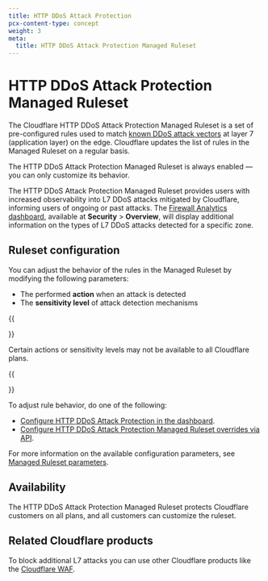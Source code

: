 ```yaml
---
title: HTTP DDoS Attack Protection
pcx-content-type: concept
weight: 3
meta:
  title: HTTP DDoS Attack Protection Managed Ruleset
---
```


# HTTP DDoS Attack Protection Managed Ruleset

The Cloudflare HTTP DDoS Attack Protection Managed Ruleset is a set of pre-configured rules used to match [known DDoS attack vectors](/ddos-protection/about/attack-coverage/) at layer 7 (application layer) on the edge. Cloudflare updates the list of rules in the Managed Ruleset on a regular basis.

The HTTP DDoS Attack Protection Managed Ruleset is always enabled — you can only customize its behavior.

The HTTP DDoS Attack Protection Managed Ruleset provides users with increased observability into L7 DDoS attacks mitigated by Cloudflare, informing users of ongoing or past attacks. The [Firewall Analytics dashboard](/waf/analytics/), available at **Security** > **Overview**, will display additional information on the types of L7 DDoS attacks detected for a specific zone.

## Ruleset configuration

You can adjust the behavior of the rules in the Managed Ruleset by modifying the following parameters:

* The performed **action** when an attack is detected
* The **sensitivity level** of attack detection mechanisms

{{<Aside type="note" header="Note">}}

Certain actions or sensitivity levels may not be available to all Cloudflare plans.

{{</Aside>}}

To adjust rule behavior, do one of the following:

* [Configure HTTP DDoS Attack Protection in the dashboard](/ddos-protection/managed-rulesets/http/configure-dashboard/).
* [Configure HTTP DDoS Attack Protection Managed Ruleset overrides via API](/ddos-protection/managed-rulesets/http/configure-api/).

For more information on the available configuration parameters, see [Managed Ruleset parameters](/ddos-protection/managed-rulesets/http/override-parameters/).

## Availability

The HTTP DDoS Attack Protection Managed Ruleset protects Cloudflare customers on all plans, and all customers can customize the ruleset.

## Related Cloudflare products

To block additional L7 attacks you can use other Cloudflare products like the [Cloudflare WAF](/waf/).

